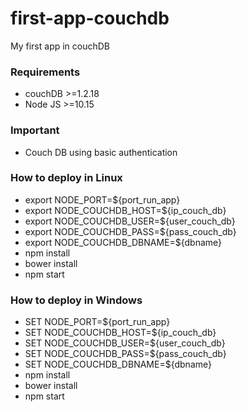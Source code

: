 # first-app-couchdb
My first app in couchDB

### Requirements
- couchDB >=1.2.18
- Node JS >=10.15

### Important
- Couch DB using basic authentication

### How to deploy in Linux
- export NODE_PORT=${port_run_app}
- export NODE_COUCHDB_HOST=${ip_couch_db}
- export NODE_COUCHDB_USER=${user_couch_db}
- export NODE_COUCHDB_PASS=${pass_couch_db}
- export NODE_COUCHDB_DBNAME=${dbname}
- npm install
- bower install
- npm start

### How to deploy in Windows
- SET NODE_PORT=${port_run_app}
- SET NODE_COUCHDB_HOST=${ip_couch_db}
- SET NODE_COUCHDB_USER=${user_couch_db}
- SET NODE_COUCHDB_PASS=${pass_couch_db}
- SET NODE_COUCHDB_DBNAME=${dbname}
- npm install
- bower install
- npm start
